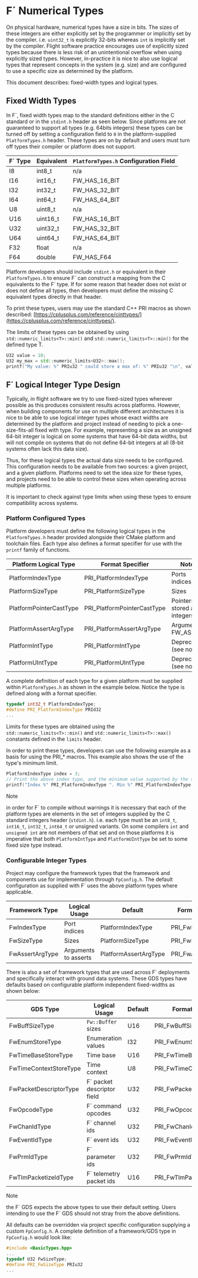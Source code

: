 # F´ Numerical Types

On physical hardware, numerical types have a size in bits. The sizes of these integers are either explicitly set by the
programmer or implicitly set by the compiler. i.e. `uint32_t` is explicitly 32-bits whereas `int` is implicitly set by
the compiler. Flight software practice encourages use of explicitly sized types because there is less risk of an
unintentional overflow when using explicitly sized types. However, in-practice it is nice to also use logical types that
represent concepts in the system (e.g. size) and are configured to use a specific size as determined by the platform.

This document describes: fixed-width types and logical types.

## Fixed Width Types

In F´, fixed width types map to the standard definitions either in the C standard or in the `stdint.h` header as seen
below. Since platforms are not guaranteed to support all types (e.g. 64bits integers) these types can be turned off
by setting a configuration field to `0` in the platform-supplied `PlatformTypes.h` header.  These types are on by
default and users must turn off types their compiler or platform does not support.


| F´ Type | Equivalent   | `PlatformTypes.h` Configuration Field |
|---------|--------------|---------------------------------------|
| I8      | int8_t       | n/a                                   |
| I16     | int16_t      | FW_HAS_16_BIT                         |
| I32     | int32_t      | FW_HAS_32_BIT                         |
| I64     | int64_t      | FW_HAS_64_BIT                         |
| U8      | uint8_t      | n/a                                   |
| U16     | uint16_t     | FW_HAS_16_BIT                         |
| U32     | uint32_t     | FW_HAS_32_BIT                         |
| U64     | uint64_t     | FW_HAS_64_BIT                         |
| F32     | float        | n/a                                   |
| F64     | double       | FW_HAS_F64                            |

Platform developers should include `stdint.h` or equivalent in their `PlatformTypes.h` to ensure F´ can construct a
mapping from the C equivalents to the F´ type. If for some reason that header does not exist or does not define all
types, then developers must define the missing C equivalent types directly in that header.

To print these types, users may use the standard C++ PRI macros as shown described:
[https://cplusplus.com/reference/cinttypes/](https://cplusplus.com/reference/cinttypes/).

The limits of these types can be obtained by using `std::numeric_limits<T>::min()` and `std::numeric_limits<T>::min()`
for the defined type T.

```c++
U32 value = 10;
U32 my_max = std::numeric_limits<U32>::max();
printf("My value: %" PRIu32 " could store a max of: %" PRIu32 "\n", value, my_max);
```

## F´ Logical Integer Type Design


Typically, in flight software we try to use fixed-sized types wherever possible as this produces consistent results
across platforms. However, when building components for use on multiple different architectures it is nice to be able
to use logical integer types whose exact widths are determined by the platform and project instead of needing
to pick a one-size-fits-all fixed with type. For example, representing a size as an unsigned 64-bit integer is logical
on some systems that have 64-bit data widths, but will not compile on systems that do not define 64-bit integers at all
(8-bit systems often lack this data size).

Thus, for these logical types the actual data size needs to be configured. This configuration needs to be available
from two sources: a given project, and a given platform. Platforms need to set the idea size for these types, and
projects need to be able to control these sizes when operating across multiple platforms.

It is important to check against type limits when using these types to ensure compatibility across systems.

### Platform Configured Types

Platform developers must define the following logical types in the `PlatformTypes.h` header provided alongside their
CMake platform and toolchain files. Each type also defines a format specifier for use with the `printf` family of
functions.

| Platform Logical Type   | Format Specifier            | Notes                       | 
|-------------------------|-----------------------------|-----------------------------|
| PlatformIndexType       | PRI_PlatformIndexType       | Ports indices               | 
| PlatformSizeType        | PRI_PlatformSizeType        | Sizes                       |
| PlatformPointerCastType | PRI_PlatformPointerCastType | Pointers stored as integers |
| PlatformAssertArgType   | PRI_PlatformAssertArgType   | Argument to FW_ASSERT       |
| PlatformIntType         | PRI_PlatformIntType         | Deprecated (see note)       |
| PlatformUIntType        | PRI_PlatformUIntType        | Deprecated (see note)       |

A complete definition of each type for a given platform must be supplied within `PlatformTypes.h` as shown in the
example below. Notice the type is defined along with a format specifier.

```c++
typedef int32_t PlatformIndexType;
#define PRI_PlatformIndexType PRId32
...
```

Limits for these types are obtained using the `std::numeric_limits<T>::min()` and `std::numeric_limits<T>::max()`
constants defined in the `limits` header.

In order to print these types, developers can use the following example as a basis for using the PRI_* macros. This
example also shows the use of the type's minimum limit.

```c++
PlatformIndexType index = 3;
// Print the above index type, and the minimum value supported by the same type
printf("Index %" PRI_PlatformIndexType ". Min %" PRI_PlatformIndexType, index, std::numeric_limits<PlatformIndexType>::min());
```

> [!NOTE]
> in order for F´ to compile without warnings it is necessary that each of the platform types are elements in the set of integers supplied by the C standard integers header (`stdint.h`). i.e. each type must be an `int8_t`, `int16_t`, `int32_t`, `int64_t` or unsigned variants. On some compilers `int` and `unsigned int` are not members of that set and on those platforms it is imperative that both `PlatformIntType` and `PlatformUIntType` be set to some fixed size type instead.

### Configurable Integer Types

Project may configure the framework types that the framework and components use for implementation through
`FpConfig.h`. The default configuration as supplied with F´ uses the above platform types where applicable.

| Framework Type  | Logical Usage        | Default               | Format Specifier    | Notes |
|-----------------|----------------------|-----------------------|---------------------|-------|
| FwIndexType     | Port indices         | PlatformIndexType     | PRI_FwIndexType     |       |
| FwSizeType      | Sizes                | PlatformSizeType      | PRI_FwSizeType      |       |
| FwAssertArgType | Arguments to asserts | PlatformAssertArgType | PRI_FwAssertArgType |       |

There is also a set of framework types that are used across F´ deployments and specifically interact with ground data
systems. These GDS types have defaults based on configurable platform independent fixed-widths as shown below:

| GDS Type               | Logical Usage              | Default               | Format Specifier           |
|------------------------|----------------------------|-----------------------|----------------------------|
| FwBuffSizeType         | `Fw::Buffer` sizes         | U16                   | PRI_FwBuffSizeType         |
| FwEnumStoreType        | Enumeration values         | I32                   | PRI_FwEnumStoreType        |
| FwTimeBaseStoreType    | Time base                  | U16                   | PRI_FwTimeBaseStoreType    |
| FwTimeContextStoreType | Time context               | U8                    | PRI_FwTimeContextStoreType |
| FwPacketDescriptorType | F´ packet descriptor field | U32                   | PRI_FwPacketDescriptorType |
| FwOpcodeType           | F´ command opcodes         | U32                   | PRI_FwOpcodeType           |
| FwChanIdType           | F´ channel ids             | U32                   | PRI_FwChanIdType           |
| FwEventIdType          | F´ event ids               | U32                   | PRI_FwEventIdType          |
| FwPrmIdType            | F´ parameter ids           | U32                   | PRI_FwPrmIdType            |
| FwTlmPacketizeIdType   | F´ telemetry packet ids    | U16                   | PRI_FwTlmPacketizeIdType   |

> [!NOTE]
> the F´ GDS expects the above types to use their default setting. Users intending to use the F´ GDS should not stray from the above definitions.

All defaults can be overridden via project specific configuration supplying a custom `FpConfig.h`. A complete
definition of a framework/GDS type in `FpConfig.h` would look like:

```c++
#include <BasicTypes.hpp>
...
typedef U32 FwSizeType;
#define PRI_FwSizeType PRIu32
...
```
